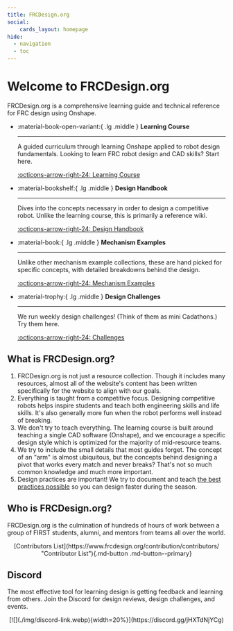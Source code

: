 ```yaml
---
title: FRCDesign.org
social:
    cards_layout: homepage
hide:
  - navigation
  - toc
---
```


# Welcome to FRCDesign.org
FRCDesign.org is a comprehensive learning guide and technical reference for FRC design using Onshape.

<div class="grid cards" markdown>

-   :material-book-open-variant:{ .lg .middle } __Learning Course__

    ---

    A guided curriculum through learning Onshape applied to robot design fundamentals. Looking to learn FRC robot design and CAD skills? Start here.

    [:octicons-arrow-right-24: Learning Course](learning-course/index.md)

-   :material-bookshelf:{ .lg .middle } __Design Handbook__

    ---

    Dives into the concepts necessary in order to design a competitive robot. Unlike the learning course, this is primarily a reference wiki. 

    [:octicons-arrow-right-24: Design Handbook](design-handbook/index.md)

-   :material-book:{ .lg .middle } __Mechanism Examples__

    ---

    Unlike other mechanism example collections, these are hand picked for specific concepts, with detailed breakdowns behind the design.

    [:octicons-arrow-right-24: Mechanism Examples](mechanism-examples/index.md)

-   :material-trophy:{ .lg .middle } __Design Challenges__

    ---

    We run weekly design challenges! (Think of them as mini Cadathons.) Try them here.

    [:octicons-arrow-right-24: Challenges](design-challenge/index.md)

</div>

## What is FRCDesign.org?

1. FRCDesign.org is not just a resource collection. Though it includes many resources, almost all of the website's content has been written specifically for the website to align with our goals.
2. Everything is taught from a competitive focus. Designing competitive robots helps inspire students and teach both engineering skills and life skills. It's also generally more fun when the robot performs well instead of breaking.
2. We don't try to teach everything. The learning course is built around teaching a single CAD software (Onshape), and we encourage a specific design style which is optimized for the majority of mid-resource teams. 
3. We try to include the small details that most guides forget. The concept of an "arm" is almost ubiquitous, but the concepts behind designing a pivot that works every match and never breaks? That's not so much common knowledge and much more important.
4. Design practices are important! We try to document and teach [the best practices possible]() so you can design faster during the season.  

## Who is FRCDesign.org?

FRCDesign.org is the culmination of hundreds of hours of work between a group of FIRST students, alumni, and mentors from teams all over the world. 

<center>
[Contributors List](https://www.frcdesign.org/contribution/contributors/ "Contributor List"){.md-button .md-button--primary}
</center>

## Discord
The most effective tool for learning design is getting feedback and learning from others. Join the Discord for design reviews, design challenges, and events. 

<center>[![](./img/discord-link.webp){width=20%}](https://discord.gg/jHXTdNjYCg)</center>


<br>